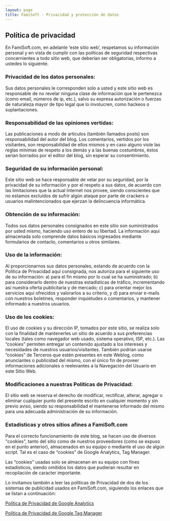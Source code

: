 ```yaml
---
layout: page
title: FamiSoft - Privacidad y protección de datos
---
```

## Política de privacidad

En FamiSoft.com, en adelante ‘este sitio web’, respetamos su información personal y en vista de cumplir con las políticas de seguridad respectivas concernientes a todo sitio web, que deberían ser obligatorias, informo a ustedes lo siguiente.

### Privacidad de los datos personales:

Sus datos personales le corresponden solo a usted y este sitio web es responsable de no revelar ninguna clase de información que le pertenezca (como email, números de ip, etc.), salvo su expresa autorización o fuerzas de naturaleza mayor de tipo legal que lo involucren, como hackeos o suplantaciones.

### Responsabilidad de las opiniones vertidas:

Las publicaciones a modo de artículos (también llamados posts) son responsabilidad del autor del blog. Los comentarios, vertidos por los visitantes, son responsabilidad de ellos mismos y en caso alguno viole las reglas mínimas de respeto a los demás y a las buenas costumbres, éstos serían borrados por el editor del blog, sin esperar su consentimiento.

### Seguridad de su información personal:

Este sitio web se hace responsable de velar por su seguridad, por la privacidad de su información y por el respeto a sus datos, de acuerdo con las limitaciones que la actual Internet nos provee, siendo conscientes que no estamos excluídos de sufrir algún ataque por parte de crackers o usuarios malintencionados que ejerzan la delincuencia informática.

### Obtención de su información:

Todos sus datos personales consignados en este sitio son suministrados por usted mismo, haciendo uso entero de su libertad. La información aqui almacenada solo comprende datos básicos ingresados mediante formularios de contacto, comentarios u otros similares.

### Uso de la información:

Al proporcionarnos sus datos personales, estando de acuerdo con la Política de Privacidad aquí consignada, nos autoriza para el siguiente uso de su información: a) para el fin mismo por lo cual se ha suministrado; b) para considerarlo dentro de nuestras estadísticas de tráfico, incrementando así nuestra oferta publicitaria y de mercado; c) para orientar mejor los servicios aquí ofrecidos y valorarlos a su criterio, y d) para enviar e-mails con nuestros boletines, responder inquietudes o comentarios, y mantener informado a nuestros usuarios.

### Uso de los cookies:

El uso de cookies y su dirección IP, tomados por este sitio, se realiza solo con la finalidad de mantenerles un sitio de acuerdo a sus preferencias locales (tales como navegador web usado, sistema operativo, ISP, etc.). Las “cookies” permiten entregar un contenido ajustado a los intereses y necesidades de nuestros usuarios/visitantes. También podrían usarse “cookies” de Terceros que estén presentes en este Weblog, como anunciantes o publicidad del mismo, con el único fin de proveer informaciones adicionales o reelevantes a la Navegación del Usuario en este Sitio Web.

### Modificaciones a nuestras Políticas de Privacidad:

El sitio web se reserva el derecho de modificar, rectificar, alterar, agregar o eliminar cualquier punto del presente escrito en cualquier momento y sin previo aviso, siendo su responsabilidad el mantenerse informado del mismo para una adecuada administración de su información.

### Estadísticas y otros sitios afines a FamiSoft.com

Para el correcto funcionamiento de este blog, se hacen uso de diversos "cookies", tanto del sitio como de nuestros proveedores (como se expuso en el punto anterior), almacenados en su equipo o mediante el uso de algún script. Tal es el caso de “cookies” de Google Analytics, Tag Manager.

Las “cookies” usadas solo se almacenan en su equipo con fines estadísticos, siendo omitidos los datos que pudieran resultar en recopilación de caracter importante.

Lo invitamos también a leer las políticas de Privacidad de dos de los sistemas de publicidad usados en FamiSoft.com, siguiendo los enlaces que se listan a continuación:

[Política de Privacidad de Google Analytics](http://www.google.com/intl/es_ALL/privacypolicy.html)

[Política de Privacidad de Google Tag Manager](https://www.google.com/analytics/tag-manager/use-policy/)